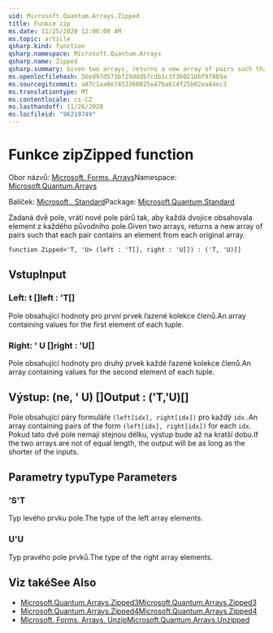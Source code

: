 ```yaml
---
uid: Microsoft.Quantum.Arrays.Zipped
title: Funkce zip
ms.date: 11/25/2020 12:00:00 AM
ms.topic: article
qsharp.kind: function
qsharp.namespace: Microsoft.Quantum.Arrays
qsharp.name: Zipped
qsharp.summary: Given two arrays, returns a new array of pairs such that each pair contains an element from each original array.
ms.openlocfilehash: 56ed97d573bf29dddb7cdb1c3f360218bf97889a
ms.sourcegitcommit: a87c1aa8e7453360025e47ba614f25b02ea84ec3
ms.translationtype: MT
ms.contentlocale: cs-CZ
ms.lasthandoff: 11/26/2020
ms.locfileid: "96219749"
---
```

# <a name="zipped-function"></a><span data-ttu-id="ba191-102">Funkce zip</span><span class="sxs-lookup"><span data-stu-id="ba191-102">Zipped function</span></span>

<span data-ttu-id="ba191-103">Obor názvů: [Microsoft. Forms. Arrays](xref:Microsoft.Quantum.Arrays)</span><span class="sxs-lookup"><span data-stu-id="ba191-103">Namespace: [Microsoft.Quantum.Arrays](xref:Microsoft.Quantum.Arrays)</span></span>

<span data-ttu-id="ba191-104">Balíček: [Microsoft.. Standard](https://nuget.org/packages/Microsoft.Quantum.Standard)</span><span class="sxs-lookup"><span data-stu-id="ba191-104">Package: [Microsoft.Quantum.Standard](https://nuget.org/packages/Microsoft.Quantum.Standard)</span></span>


<span data-ttu-id="ba191-105">Zadaná dvě pole, vrátí nové pole párů tak, aby každá dvojice obsahovala element z každého původního pole.</span><span class="sxs-lookup"><span data-stu-id="ba191-105">Given two arrays, returns a new array of pairs such that each pair contains an element from each original array.</span></span>

```qsharp
function Zipped<'T, 'U> (left : 'T[], right : 'U[]) : ('T, 'U)[]
```


## <a name="input"></a><span data-ttu-id="ba191-106">Vstup</span><span class="sxs-lookup"><span data-stu-id="ba191-106">Input</span></span>

### <a name="left--t"></a><span data-ttu-id="ba191-107">Left: t []</span><span class="sxs-lookup"><span data-stu-id="ba191-107">left : 'T[]</span></span>

<span data-ttu-id="ba191-108">Pole obsahující hodnoty pro první prvek řazené kolekce členů.</span><span class="sxs-lookup"><span data-stu-id="ba191-108">An array containing values for the first element of each tuple.</span></span>


### <a name="right--u"></a><span data-ttu-id="ba191-109">Right: ' U []</span><span class="sxs-lookup"><span data-stu-id="ba191-109">right : 'U[]</span></span>

<span data-ttu-id="ba191-110">Pole obsahující hodnoty pro druhý prvek každé řazené kolekce členů.</span><span class="sxs-lookup"><span data-stu-id="ba191-110">An array containing values for the second element of each tuple.</span></span>



## <a name="output--tu"></a><span data-ttu-id="ba191-111">Výstup: (ne, ' U) []</span><span class="sxs-lookup"><span data-stu-id="ba191-111">Output : ('T,'U)[]</span></span>

<span data-ttu-id="ba191-112">Pole obsahující páry formuláře `(left[idx], right[idx])` pro každý `idx` .</span><span class="sxs-lookup"><span data-stu-id="ba191-112">An array containing pairs of the form `(left[idx], right[idx])` for each `idx`.</span></span> <span data-ttu-id="ba191-113">Pokud tato dvě pole nemají stejnou délku, výstup bude až na kratší dobu.</span><span class="sxs-lookup"><span data-stu-id="ba191-113">If the two arrays are not of equal length, the output will be as long as the shorter of the inputs.</span></span>

## <a name="type-parameters"></a><span data-ttu-id="ba191-114">Parametry typu</span><span class="sxs-lookup"><span data-stu-id="ba191-114">Type Parameters</span></span>

### <a name="t"></a><span data-ttu-id="ba191-115">'S</span><span class="sxs-lookup"><span data-stu-id="ba191-115">'T</span></span>

<span data-ttu-id="ba191-116">Typ levého prvku pole.</span><span class="sxs-lookup"><span data-stu-id="ba191-116">The type of the left array elements.</span></span>
### <a name="u"></a><span data-ttu-id="ba191-117">U</span><span class="sxs-lookup"><span data-stu-id="ba191-117">'U</span></span>

<span data-ttu-id="ba191-118">Typ pravého pole prvků.</span><span class="sxs-lookup"><span data-stu-id="ba191-118">The type of the right array elements.</span></span>

## <a name="see-also"></a><span data-ttu-id="ba191-119">Viz také</span><span class="sxs-lookup"><span data-stu-id="ba191-119">See Also</span></span>

- [<span data-ttu-id="ba191-120">Microsoft.Quantum.Arrays.Zipped3</span><span class="sxs-lookup"><span data-stu-id="ba191-120">Microsoft.Quantum.Arrays.Zipped3</span></span>](xref:Microsoft.Quantum.Arrays.Zipped3)
- [<span data-ttu-id="ba191-121">Microsoft.Quantum.Arrays.Zipped4</span><span class="sxs-lookup"><span data-stu-id="ba191-121">Microsoft.Quantum.Arrays.Zipped4</span></span>](xref:Microsoft.Quantum.Arrays.Zipped4)
- [<span data-ttu-id="ba191-122">Microsoft. Forms. Arrays. Unzip</span><span class="sxs-lookup"><span data-stu-id="ba191-122">Microsoft.Quantum.Arrays.Unzipped</span></span>](xref:Microsoft.Quantum.Arrays.Unzipped)